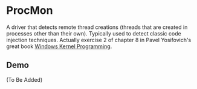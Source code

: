 # ProcMon

A driver that detects remote thread creations (threads that are created in processes other than their own). Typically used to detect classic code injection techniques. Actually exercise 2 of chapter 8 in Pavel Yosifovich's great book [Windows Kernel Programming](https://leanpub.com/windowskernelprogramming).

## Demo
(To Be Added)
